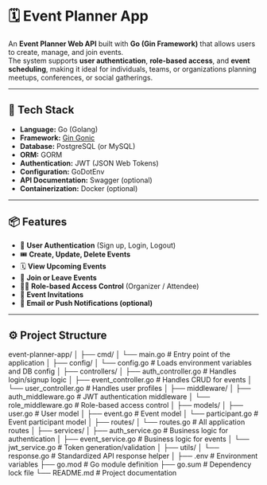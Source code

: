 # 🗓️ Event Planner App

An **Event Planner Web API** built with **Go (Gin Framework)** that allows users to create, manage, and join events.  
The system supports **user authentication**, **role-based access**, and **event scheduling**, making it ideal for individuals, teams, or organizations planning meetups, conferences, or social gatherings.

---

## 🚀 Tech Stack

- **Language:** Go (Golang)
- **Framework:** [Gin Gonic](https://github.com/gin-gonic/gin)
- **Database:** PostgreSQL (or MySQL)
- **ORM:** GORM
- **Authentication:** JWT (JSON Web Tokens)
- **Configuration:** GoDotEnv
- **API Documentation:** Swagger (optional)
- **Containerization:** Docker (optional)

---

## 📦 Features

- 👤 **User Authentication** (Sign up, Login, Logout)
- 🎟️ **Create, Update, Delete Events**
- 🗓️ **View Upcoming Events**
- 🤝 **Join or Leave Events**
- 🧑‍💼 **Role-based Access Control** (Organizer / Attendee)
- 📩 **Event Invitations**
- 🔔 **Email or Push Notifications (optional)**

---

## ⚙️ Project Structure
event-planner-app/
│
├── cmd/
│ └── main.go # Entry point of the application
│
├── config/
│ └── config.go # Loads environment variables and DB config
│
├── controllers/
│ ├── auth_controller.go # Handles login/signup logic
│ ├── event_controller.go # Handles CRUD for events
│ └── user_controller.go # Handles user profiles
│
├── middleware/
│ ├── auth_middleware.go # JWT authentication middleware
│ └── role_middleware.go # Role-based access control
│
├── models/
│ ├── user.go # User model
│ ├── event.go # Event model
│ └── participant.go # Event participant model
│
├── routes/
│ └── routes.go # All application routes
│
├── services/
│ ├── auth_service.go # Business logic for authentication
│ ├── event_service.go # Business logic for events
│ └── jwt_service.go # Token generation/validation
│
├── utils/
│ └── response.go # Standardized API response helper
│
├── .env # Environment variables
├── go.mod # Go module definition
├── go.sum # Dependency lock file
└── README.md # Project documentation
